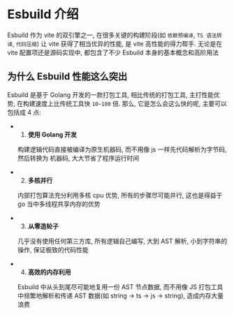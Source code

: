# Esbuild 介绍

Esbuild 作为 vite 的双引擎之一, 在很多关键的构建阶段(如 `依赖预编译`, `TS 语法转译`, `代码压缩`) 让 vite 获得了相当优异的性能, 是 vite 高性能的得力帮手.
无论是在 vite 配置项还是源码实现中, 都包含了不少 Esbuild 本身的基本概念和高阶用法

## 为什么 Esbuild 性能这么突出

Esbuild 是基于 Golang 开发的一款打包工具, 相比传统的打包工具, 主打性能优势, 在构建速度上比传统工具快 `10~100` 倍.
那么, 它是怎么会这么快的呢, 主要可以包括成 4 点:

- 1. **使用 Golang 开发**

  构建逻辑代码直接被编译为原生机器码, 而不用像 js 一样先代码解析为字节码, 然后转换为 机器码, 大大节省了程序运行时间

- 2. **多核并行**

  内部打包算法充分利用多核 cpu 优势, 所有的步骤尽可能并行, 这也是得益于 go 当中多线程共享内存的优势

- 3. **从零造轮子**

  几乎没有使用任何第三方库, 所有逻辑自己编写, 大到 AST 解析, 小到字符串的操作, 保证极致的代码性能

- 4. **高效的内存利用**

  Esbuild 中从头到尾尽可能地复用一份 AST 节点数据, 而不用像 JS 打包工具中频繁地解析和传递 AST 数据(如 string -> ts -> js -> string), 造成内存大量浪费
